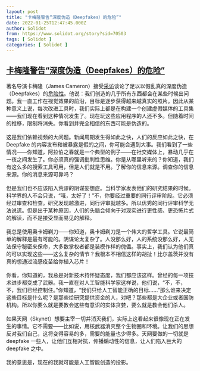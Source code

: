 ```yaml
---
layout: post
title: "卡梅隆警告“深度伪造（Deepfakes）的危险”"
date: 2022-01-25T12:47:45.000Z
author: Solidot
from: https://www.solidot.org/story?sid=70503
tags: [ Solidot ]
categories: [ Solidot ]
---
```

<!--1643114865000-->
[卡梅隆警告“深度伪造（Deepfakes）的危险”](https://www.solidot.org/story?sid=70503)
------

<div>
著名导演卡梅隆（James Cameron）接受<a href="https://www.bbc.com/news/av/technology-60083090">采访</a>谈论了足以以假乱真的深度伪造（Deepfakes）的<a href="https://news.slashdot.org/story/22/01/24/0420223/james-cameron-warns-of-the-dangers-of-deepfakes">危险性</a>。他说：我们创造的几乎所有东西都会在某些时候出问题。我一直工作在视觉效果的前沿，目标是逐步获得越来越真实的照片。因此从某种意义上说，每次改进工具时，我们实际上都是在构建一个创建虚假媒体的工具集——我们现在看到这种情况发生了。现在玩这些应用程序的人还不多。但随着时间的推移，限制将消失。你看到并完全相信的东西可能是伪造的。<br><br>这是我们依赖视频的大问题。新闻周期发生得如此之快，人们的反应如此之快，在 Deepfake 的内容发布和被暴露是假的之间，你可能会遇到大事。我们看到了一些情况——你知道，阿拉伯之春就是一个典型的例子——在社交媒体上，暴动几乎在一夜之间发生了。你必须真的强调批判性思维。你是从哪里听来的？你知道，我们有这么多的搜索工具可用，但是人们就是不用。了解你的信息来源。调查你的信息来源。你的消息来源可靠吗？<br><br>但是我们也不应该陷入荒谬的阴谋妄想症。当科学家发表他们的研究结果的时候。科学界的人不会只说，“哦，太好了！”不，你要经过重要的同行评审阶段。它必须经过审查和检查。研究发现越激进，同行评审就越多。所以优秀的同行评审科学无法说谎。但是出于某种原因，人们的头脑会倾向于对现实进行更性感、更恐怖片式的解读，而不是接受显而易见的解释。<br><br>我总是使用奥卡姆剃刀——你知道，奥卡姆剃刀是一个伟大的哲学工具。它说最简单的解释是最有可能的。阴谋论太复杂了。人没那么好，人的系统没那么好，人无法保守秘密来保命，大多数掌权者都是装模作样的傀儡。事实上，我们认为他们真的可以实现这些——这么复杂的情节？我根本不相信这样的胡扯！比尔盖茨并没有真的想通过流感疫苗给你植入芯片！<br><br>你看，你知道的，我总是对新技术持怀疑态度，我们都应该这样。曾经的每一项技术进步都变成了武器。我一直在对人工智能科学家这样说，他们说，“不，不，不，我们已经控制住。”你知道，“我们只给人工智能正确的目标……”那么谁来决定这些目标是什么呢？是那些给研究提供资金的人，对吧？那些都是大企业或者国防机构。所以你要么就是要教会这些有意识的实体贪婪，要么就是教会他们杀人。<br><br>如果天网（Skynet）想要主宰一切并消灭我们，实际上这看起来很像现在正在发生的事情。它不需要——比如说，用核武器消灭整个生物圈和环境。让我们的思想反对我们自己，这将变得容易的多，需要的能量也少得多。天网要做的一切就是 deepfake 一些人，让他们互相对抗，传播煽动性的信息，让人们陷入巨大的 deepfake 之中。<br><br>我的意思是，现在的我就可能是人工智能创造的投影。
</div>

